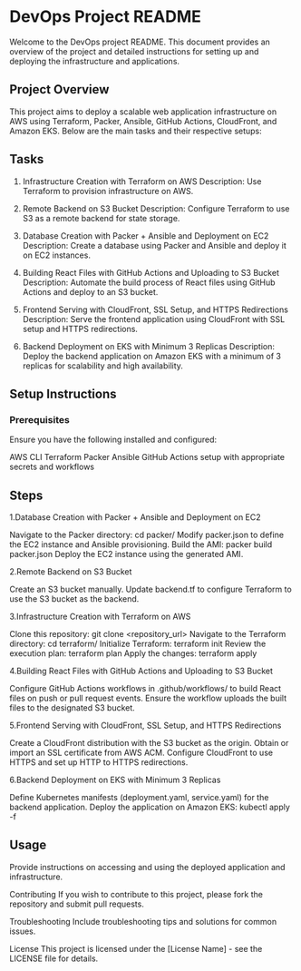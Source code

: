 # DevOps Project README

Welcome to the DevOps project README. This document provides an overview of the project and detailed instructions for setting up and deploying the infrastructure and applications.

## Project Overview
This project aims to deploy a scalable web application infrastructure on AWS using Terraform, Packer, Ansible, GitHub Actions, CloudFront, and Amazon EKS. Below are the main tasks and their respective setups:

## Tasks
1. Infrastructure Creation with Terraform on AWS
Description: Use Terraform to provision infrastructure on AWS.

3. Remote Backend on S3 Bucket
Description: Configure Terraform to use S3 as a remote backend for state storage.

5. Database Creation with Packer + Ansible and Deployment on EC2
Description: Create a database using Packer and Ansible and deploy it on EC2 instances.

7. Building React Files with GitHub Actions and Uploading to S3 Bucket
Description: Automate the build process of React files using GitHub Actions and deploy to an S3 bucket.

9. Frontend Serving with CloudFront, SSL Setup, and HTTPS Redirections
Description: Serve the frontend application using CloudFront with SSL setup and HTTPS redirections.

11. Backend Deployment on EKS with Minimum 3 Replicas
Description: Deploy the backend application on Amazon EKS with a minimum of 3 replicas for scalability and high availability.

## Setup Instructions

### Prerequisites
Ensure you have the following installed and configured:

AWS CLI
Terraform
Packer
Ansible
GitHub Actions setup with appropriate secrets and workflows

## Steps

1.Database Creation with Packer + Ansible and Deployment on EC2

Navigate to the Packer directory: cd packer/
Modify packer.json to define the EC2 instance and Ansible provisioning.
Build the AMI: packer build packer.json
Deploy the EC2 instance using the generated AMI.

2.Remote Backend on S3 Bucket

Create an S3 bucket manually.
Update backend.tf to configure Terraform to use the S3 bucket as the backend.


3.Infrastructure Creation with Terraform on AWS

Clone this repository: git clone <repository_url>
Navigate to the Terraform directory: cd terraform/
Initialize Terraform: terraform init
Review the execution plan: terraform plan
Apply the changes: terraform apply


4.Building React Files with GitHub Actions and Uploading to S3 Bucket

Configure GitHub Actions workflows in .github/workflows/ to build React files on push or pull request events.
Ensure the workflow uploads the built files to the designated S3 bucket.

5.Frontend Serving with CloudFront, SSL Setup, and HTTPS Redirections

Create a CloudFront distribution with the S3 bucket as the origin.
Obtain or import an SSL certificate from AWS ACM.
Configure CloudFront to use HTTPS and set up HTTP to HTTPS redirections.

6.Backend Deployment on EKS with Minimum 3 Replicas

Define Kubernetes manifests (deployment.yaml, service.yaml) for the backend application.
Deploy the application on Amazon EKS: kubectl apply -f <manifests>

## Usage
Provide instructions on accessing and using the deployed application and infrastructure.

Contributing
If you wish to contribute to this project, please fork the repository and submit pull requests.

Troubleshooting
Include troubleshooting tips and solutions for common issues.

License
This project is licensed under the [License Name] - see the LICENSE file for details.
